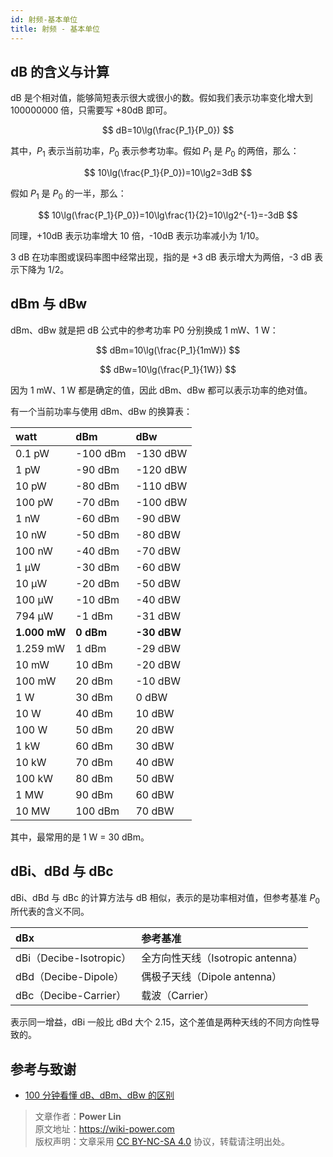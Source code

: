 ```yaml
---
id: 射频-基本单位
title: 射频 - 基本单位
---
```


## dB 的含义与计算

dB 是个相对值，能够简短表示很大或很小的数。假如我们表示功率变化增大到 100000000 倍，只需要写 +80dB 即可。

$$
dB=10\lg(\frac{P_1}{P_0})
$$

其中，$P_1$ 表示当前功率，$P_0$ 表示参考功率。假如 $P_1$ 是 $P_0$ 的两倍，那么：

$$
10\lg(\frac{P_1}{P_0})=10\lg2=3dB
$$

假如 $P_1$ 是 $P_0$ 的一半，那么：

$$
10\lg(\frac{P_1}{P_0})=10\lg\frac{1}{2}=10\lg2^{-1}=-3dB
$$

同理，+10dB 表示功率增大 10 倍，-10dB 表示功率减小为 1/10。

3 dB 在功率图或误码率图中经常出现，指的是 +3 dB 表示增大为两倍，-3 dB 表示下降为 1/2。

## dBm 与 dBw

dBm、dBw 就是把 dB 公式中的参考功率 P0 分别换成 1 mW、1 W：

$$
dBm=10\lg(\frac{P_1}{1mW})
$$

$$
dBw=10\lg(\frac{P_1}{1W})
$$

因为 1 mW、1 W 都是确定的值，因此 dBm、dBw 都可以表示功率的绝对值。

有一个当前功率与使用 dBm、dBw 的换算表：

| watt         | dBm       | dBw         |
| :----------- | :-------- | :---------- |
| 0.1 pW       | -100 dBm  | -130 dBW    |
| 1 pW         | -90 dBm   | -120 dBW    |
| 10 pW        | -80 dBm   | -110 dBW    |
| 100 pW       | -70 dBm   | -100 dBW    |
| 1 nW         | -60 dBm   | -90 dBW     |
| 10 nW        | -50 dBm   | -80 dBW     |
| 100 nW       | -40 dBm   | -70 dBW     |
| 1 μW         | -30 dBm   | -60 dBW     |
| 10 μW        | -20 dBm   | -50 dBW     |
| 100 μW       | -10 dBm   | -40 dBW     |
| 794 μW       | -1 dBm    | -31 dBW     |
| **1.000 mW** | **0 dBm** | **-30 dBW** |
| 1.259 mW     | 1 dBm     | -29 dBW     |
| 10 mW        | 10 dBm    | -20 dBW     |
| 100 mW       | 20 dBm    | -10 dBW     |
| 1 W          | 30 dBm    | 0 dBW       |
| 10 W         | 40 dBm    | 10 dBW      |
| 100 W        | 50 dBm    | 20 dBW      |
| 1 kW         | 60 dBm    | 30 dBW      |
| 10 kW        | 70 dBm    | 40 dBW      |
| 100 kW       | 80 dBm    | 50 dBW      |
| 1 MW         | 90 dBm    | 60 dBW      |
| 10 MW        | 100 dBm   | 70 dBW      |

其中，最常用的是 1 W = 30 dBm。

## dBi、dBd 与 dBc

dBi、dBd 与 dBc 的计算方法与 dB 相似，表示的是功率相对值，但参考基准 $P_0$ 所代表的含义不同。

| dBx                     | 参考基准                          |
| :---------------------- | :-------------------------------- |
| dBi（Decibe-Isotropic） | 全方向性天线（Isotropic antenna） |
| dBd（Decibe-Dipole）    | 偶极子天线（Dipole antenna）      |
| dBc（Decibe-Carrier）   | 载波（Carrier）                   |

表示同一增益，dBi 一般比 dBd 大个 2.15，这个差值是两种天线的不同方向性导致的。

## 参考与致谢

- [100 分钟看懂 dB、dBm、dBw 的区别](https://mp.weixin.qq.com/s/R2JhFOAvphBExxE2xb951Q)

> 文章作者：**Power Lin**  
> 原文地址：<https://wiki-power.com>  
> 版权声明：文章采用 [CC BY-NC-SA 4.0](https://creativecommons.org/licenses/by/4.0/deed.zh) 协议，转载请注明出处。
